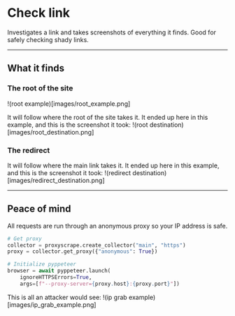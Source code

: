 # Check link
Investigates a link and takes screenshots of everything it finds. Good for
safely checking shady links.

---

## What it finds

### The root of the site
!(root example)[images/root_example.png]

It will follow where the root of the site takes it. It ended up here in this
example, and this is the screenshot it took:
!(root destination)[images/root_destination.png]

### The redirect
It will follow where the main link takes it. It ended up here in this example,
and this is the screenshot it took:
!(redirect destination)[images/redirect_destination.png]

---

## Peace of mind
All requests are run through an anonymous proxy so your IP address is safe.

```python
# Get proxy
collector = proxyscrape.create_collector("main", "https")
proxy = collector.get_proxy({"anonymous": True})

# Initialize pyppeteer
browser = await pyppeteer.launch(
    ignoreHTTPSErrors=True,
    args=[f"--proxy-server={proxy.host}:{proxy.port}"])
```

This is all an attacker would see:
!(ip grab example)[images/ip_grab_example.png]
